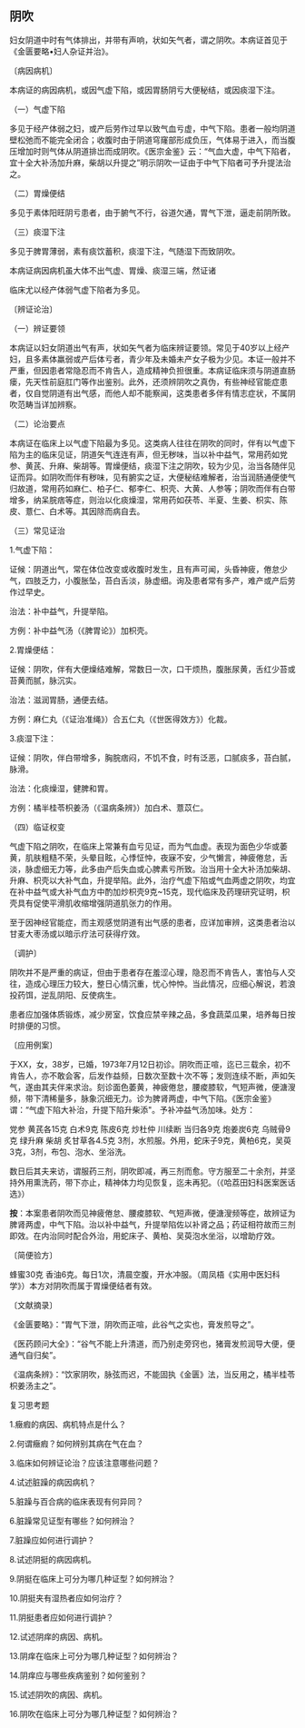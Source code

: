 ## 阴吹

妇女阴道中时有气体排出，并带有声响，状如矢气者，谓之阴吹。本病证首见于《金匮要略•妇人杂证并治》。

〔病因病机〕

本病证的病因病机，或因气虚下陷，或因胃肠阴亏大便秘结，或因痰湿下注。

（一）气虚下陷

多见于经产体弱之妇，或产后劳作过早以致气血亏虚，中气下陷。患者一般均阴道壁松弛而不能完全闭合；收腹时由于阴道穹窿部形成负压，气体易于进入，而当腹压增加时则气体从阴道排岀而成阴吹。《医宗金鉴》云：“气血大虚，中气下陷者，宜十全大补汤加升麻，柴胡以升提之”明示阴吹一证由于中气下陷者可予升提法治之。

（二）胃燥便结

多见于素体阳旺阴亏患者，由于腑气不行，谷道欠通，胃气下泄，逼走前阴所致。

（三）痰湿下注

多见于脾胃薄弱，素有痰饮蓄积，痰湿下注，气随湿下而致阴吹。

本病证病因病机虽大体不出气虚、胃燥、痰湿三端，然证诸

临床尤以经产体弱气虚下陷者为多见。

〔辨证论治〕

（一）辨证要领

本病证以妇女阴道出气有声，状如矢气者为临床辨证要领。常见于40岁以上经产妇，且多素体羸弱或产后体亏者，青少年及未婚未产女子极为少见。本证一般并不严重，但因患者常隐忍而不肯告人，造成精神负担很重。本病证临床须与阴道直肠瘘，先天性前庭肛门等作出鉴别。此外，还须辨阴吹之真伪，有些神经官能症患者，仅自觉阴道有出气感，而他人却不能察闻，这类患者多伴有情志症状，不属阴吹范畴当详加辨察。

（二）论治要点

本病证在临床上以气虚下陷最为多见。这类病人往往在阴吹的同时，伴有以气虚下陷为主的临床见证，阴道矢气连连有声，但无秽味，当以补中益气，常用药如党参、黄芪、升麻、柴胡等。胃燥便结，痰湿下注之阴吹，较为少见，治当各随伴见证而异。如阴吹而伴有秽味，见有腑实之证，大便秘结难解者，治当润肠通便使气归故道，常用药如麻仁、柏子仁、郁李仁、枳壳、大黄、人参等；阴吹而伴有白带增多，纳呆脘痞等症，则治以化痰燥湿，常用药如茯苓、半夏、生姜、枳实、陈皮、薏仁、白术等。其因除而病自去。

（三）常见证治

1.气虚下陷：

证候：阴道出气，常在体位改变或收腹时发生，且有声可闻，头昏神疲，倦怠少气，四肢乏力，小腹胀坠，苔白舌淡，脉虚细。询及患者常有多产，难产或产后劳作过早史。

治法：补中益气，升提举陷。

方例：补中益气汤（《脾胃论》）加枳壳。

2.胃燥便结：

证候：阴吹，伴有大便燥结难解，常数日一次，口干烦热，腹胀尿黄，舌红少苔或苔黄而腻，脉沉实。

治法：滋润胃肠，通便去结。

方例：麻仁丸（《证治准绳》）合五仁丸（《世医得效方》）化裁。

3.痰湿下注：

证候：阴吹，伴白带增多，胸脘痞闷，不饥不食，时有泛恶，口腻痰多，苔白腻，脉滑。

治法：化痰燥湿，健脾和胃。

方例：橘半桂苓枳姜汤（《温病条辨》）加白术、薏苡仁。

（四）临证权变

气虚下陷之阴吹，在临床上常兼有血亏见证，而为气血虚。表现为面色少华或萎黄，肌肤粗糙不荣，头晕目眩，心悸怔忡，夜寐不安，少气懒言，神疲倦怠，舌淡，脉虚细无力等，此多由产后失血或心脾素亏所致。治当用十全大补汤加柴胡、升麻、枳壳以大补气血，升提举陷。此外，治疗气虚下陷或气血两虚之阴吹，均宜在补中益气或大补气血方中酌加炒枳壳9克~15克，现代临床及药理研究证明，枳壳具有促使平滑肌收缩增强阴道肌张力的作用。

至于因神经官能症，而主观感觉阴道有出气感的患者，应详加审辨，这类患者治以甘麦大枣汤或以暗示疗法可获得疗效。

〔调护〕

阴吹并不是严重的病证，但由于患者存在羞涩心理，隐忍而不肯告人，害怕与人交往，造成心理压力较大，整日心情沉重，忧心忡忡。当此情况，应细心解说，若浪投药饵，逆乱阴阳、反使病生。

患者应加强体质锻炼，减少房室，饮食应禁辛辣之品，多食蔬菜瓜果，培养每日按时排便的习惯。

〔应用例案〕

于XX，女，38岁，已婚，1973年7月12日初诊。阴吹而正喧，迄已三载余，初不肯告人，亦不敢会客，后发作益频，日数次至数十次不等；发则连续不断，声如矢气，遂由其夫伴来求治。刻诊面色萎黄，神疲倦怠，腰痠膝软，气短声微，便溏溲频，带下清稀量多，脉象沉细无力。诊为脾肾两虚，中气下陷。《医宗金鉴》谓：“气虚下陷大补治，升提下陷升柴添"。予补冲益气汤加味。处方：

党参 黄芪各15克  白术9克  陈皮6克  炒杜仲 川续断 当归各9克  炮姜炭6克  乌贼骨9克  绿升麻 柴胡 炙甘草各4.5克  3剂，水煎服。外用，蛇床子9克，黄柏6克，吴萸3克，3剂，布包、泡水、坐浴洗。

数日后其夫来访，谓服药三剂，阴吹即减，再三剂而愈。守方服至二十余剂，并坚持外用熏洗药，带下亦止，精神体力均见恢复，迄未再犯。（《哈荔田妇科医案医话选》）

**按**：本案患者阴吹而见神疲倦怠、腰痠膝软、气短声微，便溏溲频等症，故辨证为脾肾两虚，中气下陷。治以补中益气，升提举陷佐以补肾之品；药证相符故而三剂即效。在内治同时配合外治，用蛇床子、黄柏、吴萸泡水坐浴，以增助疗效。

〔简便验方〕

蜂蜜30克  香油6克。每日1次，清晨空腹，开水冲服。（周凤梧《实用中医妇科学》）本方对阴吹而属于胃燥便结者有效。

〔文献摘录〕

《金匮要略》：“胃气下泄，阴吹而正喧，此谷气之实也，膏发煎导之”。

《医药顾问大全》：“谷气不能上升清道，而乃别走旁窍也，猪膏发煎润导大便，便通气自归矣”。

《温病条辨》：“饮家阴吹，脉弦而迟，不能固执《金匮》法，当反用之，橘半桂苓枳姜汤主之”。

复习思考题

1.癥瘕的病因、病机特点是什么？

2.何谓癥瘕？如何辨别其病在气在血？

3.临床如何辨证论治？应该注意哪些问题？

4.试述脏躁的病因病机？

5.脏躁与百合病的临床表现有何异同？

6.脏躁常见证型有哪些？如何辨治？

7.脏躁应如何进行调护？

8.试述阴挺的病因病机。

9.阴挺在临床上可分为哪几种证型？如何辨治？

10.阴挺夹有湿热者应如何治疗？

11.阴挺患者应如何进行调护？

12.试述阴痒的病因、病机。

13.阴痒在临床上可分为哪几种证型？如何辨治？

14.阴痒应与哪些疾病鉴别？如何鉴别？

15.试述阴吹的病因、病机。

16.阴吹在临床上可分为哪几种证型？如何辨治？